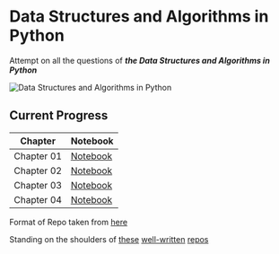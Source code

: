 # Data Structures and Algorithms in Python

Attempt on all the questions of ***the Data Structures and Algorithms in Python*** 

![Data Structures and Algorithms in Python](https://media.wiley.com/product_data/coverImage300/75/11182902/1118290275.jpg)

## Current Progress
|Chapter|Notebook|
|---|---|
|Chapter 01|[Notebook](https://nbviewer.jupyter.org/github/Te000/Data-Structures-and-Algorithms-in-Python/blob/master/ch1/Chap_01.ipynb)|
|Chapter 02|[Notebook](https://nbviewer.jupyter.org/github/Te000/Data-Structures-and-Algorithms-in-Python/blob/master/ch1/Chap_02.ipynb)|
|Chapter 03|[Notebook](https://nbviewer.jupyter.org/github/Te000/Data-Structures-and-Algorithms-in-Python/blob/master/ch1/Chap_03.ipynb)|
|Chapter 04|[Notebook](https://nbviewer.jupyter.org/github/Te000/Data-Structures-and-Algorithms-in-Python/blob/master/ch1/Chap_04.ipynb)|

Format of Repo taken from [here](https://github.com/jihoonerd/Data_Structures_and_Algorithms_in_Python)

Standing on the shoulders of [these](https://github.com/wdlcameron/Solutions-to-Data-Structures-and-Algorithms-in-Python) [well-written](https://github.com/findmyway/Data-Structures-and-Algorithms-in-Python) [repos](https://github.com/jihoonerd/Data_Structures_and_Algorithms_in_Python)